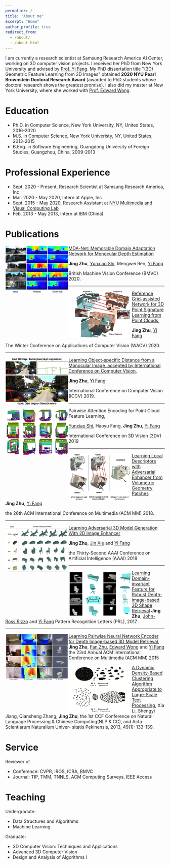 ```yaml
---
permalink: /
title: "About me"
excerpt: "Home"
author_profile: true
redirect_from: 
  - /about/
  - /about.html
---
```

I am currently a research scientist at Samsung Research America AI Center, working on 3D computer vision projects. I received her PhD from New York University and advised by [Prof. Yi Fang](http://mmvc.engineering.nyu.edu). My PhD dissertation title "(3D) Geometric Feature Learning from 2D Images" obtained **2020 NYU Pearl Brownstein Doctoral Research Award** (awarded to PhD students whose doctoral research shows the greatest promise). I also did my master at New York University, where she worked with [Prof. Edward Wong](https://engineering.nyu.edu/faculty/edward-wong).

Education
======
* Ph.D. in Computer Science, New York University, NY, United States, 2016-2020
* M.S. in Computer Science, New York Univeristy, NY, United States, 2013-2015
* B.Eng. in Software Engineering, Guangdong University of Foreign Studies, Guangzhou, China, 2009-2013

Professional Experience
======
* Sept. 2020 - Present, Research Scientist at Samsung Research America, Inc
* Mar. 2020 - May 2020, Intern at Apple, Inc
* Sept. 2015 - May 2020, Research Assistant at [NYU Multimedia and Visual Computing Lab](http://mmvc.engineering.nyu.edu)
* Feb. 2013 - May 2013, Intern at IBM (China)

Publications
======

<img src="/images/BMVC_Depth.png" alt="drawing" align="left" width="200" height="150"/> [MDA-Net: Memorable Domain Adaptation Network for Monocular Depth Estimation](https://www.bmvc2020-conference.com/conference/papers/paper_0790.html)

**Jing Zhu**, [Yunxiao Shi](https://kentsyx.github.io), Mengwei Ren, [Yi Fang](http://mmvc.engineering.nyu.edu) 

British Machine Vision Conference (BMVC) 2020.

----
<img src="/images/WACV_Match.png" alt="drawing" align="left" width="200" height="150"/> [Reference Grid-assisted Network for 3D Point Signature Learning from Point Clouds](https://openaccess.thecvf.com/content_WACV_2020/papers/Zhu_Reference_Grid-assisted_Network_for_3D_Point_Signature_Learning_from_Point_WACV_2020_paper.pdf), 

**Jing Zhu**, [Yi Fang](http://mmvc.engineering.nyu.edu) 

The Winter Conference on Applications of Computer Vision (WACV) 2020.

----
<img src="/images/Paper_DistFrom2D.png" alt="drawing" align="left" width="200" height="150"/> [Learning Object-specific Distance from a Monocular Image, accepted by International Conference on Computer Vision](https://openaccess.thecvf.com/content_ICCV_2019/papers/Zhu_Learning_Object-Specific_Distance_From_a_Monocular_Image_ICCV_2019_paper.pdf), 

**Jing Zhu**, [Yi Fang](http://mmvc.engineering.nyu.edu) 

International Conference on Computer Vision (ICCV) 2019.

----
<img src="/images/3DV_PointFeature.png" alt="drawing" align="left" width="200" height="150"/> Pairwise Attention Encoding for Point Cloud Feature Learning, 

[Yunxiao Shi](https://kentsyx.github.io), Haoyu Fang, **Jing Zhu**, [Yi Fang](http://mmvc.engineering.nyu.edu) 

International Conference on 3D Vision (3DV) 2019

----
<img src="/images/ACMMM_Match.png" alt="drawing" align="left" width="200" height="150"/> 

[Learning Local Descriptors with Adversarial Enhancer from Volumetric Geometry Patches]()

**Jing Zhu**, [Yi Fang](http://mmvc.engineering.nyu.edu)

the 26th ACM International Conference on Multimedia (ACM MM) 2018. 

----
<img src="/images/AAAI_ModelGen.png" alt="drawing" align="left" width="200" height="150"/> 

[Learning Adversarial 3D Model Generation With 2D Image Enhancer](https://www.aaai.org/ocs/index.php/AAAI/AAAI18/paper/view/16064)

**Jing Zhu**, [Jin Xie](https://scholar.google.ae/citations?user=Q7QqJPEAAAAJ&hl=en) and [Yi Fang](http://mmvc.engineering.nyu.edu)

the Thirty-Second AAAI Conference on Artificial Intelligence (AAAI) 2018

----
<img src="/images/PRL_DepthRetrival.png" alt="drawing" align="left" width="200" height="150"/> [Learning Domain-invariant Feature for Robust Depth-image-based 3D Shape Retrieval]()
**Jing Zhu**, [John-Ross Rizzo](https://med.nyu.edu/faculty/johnross-rizzo) and [Yi Fang](http://mmvc.engineering.nyu.edu)
Pattern Recognition Letters (PRL), 2017.

----
<img src="/images/ACMMM_DepthRetrieval.png" alt="drawing" align="left" width="200" height="150"/> [Learning Pairwise Neural Network Encoder for Depth Image-based 3D Model Retrieval](), 
**Jing Zhu**, [Fan Zhu](https://scholar.google.com/citations?user=vD-ezyQAAAAJ&hl=en), [Edward Wong](https://engineering.nyu.edu/faculty/edward-wong) and [Yi Fang](http://mmvc.engineering.nyu.edu)
the 23rd Annual ACM International Conference on Multimedia (ACM MM) 2015

<img src="/images/NLP_Clustering.png" alt="drawing" align="left" width="200" height="150"/> [A Dynamic Density-Based Clustering Algorithm Appropriate to Large-Scale Text Processing](), Xia Li, Shengyi Jiang, Qiansheng Zhang, **Jing Zhu**, the 1st CCF Conference on Natural Language Processing & Chinese Computing(NLP & CC), and Acta Scientiarum Naturalium Univer- sitatis Pekinensis, 2013, 49(1): 133-139.

Service 
======
Reviewer of 
* Conference: CVPR, IROS, ICRA, BMVC
* Journal: TIP, TMM, TNNLS, ACM Computing Surveys, IEEE Access

Teaching 
======
Undergradute:
* Data Structures and Algorithms
* Machine Learning

Graduate:
* 3D Computer Vision: Techniques and Applications
* Advanced 3D Computer Vision
* Design and Analysis of Algorithms I

